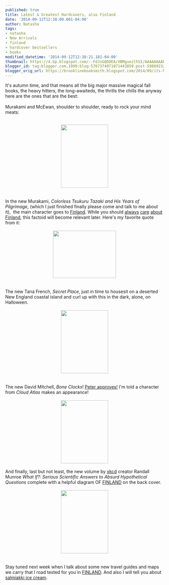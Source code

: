 ```yaml
---
published: true
title: Latest & Greatest Hardcovers, also Finland
date: '2014-09-12T12:38:00.001-04:00'
author: Natasha
tags:
- natasha
- New Arrivals
- finland
- hardcover bestsellers
- books
modified_datetime: '2014-09-12T12:38:21.181-04:00'
thumbnail: https://4.bp.blogspot.com/--FdJsGQDOEA/VBMguezlhSI/AAAAAAAABu4/ANXEIUCiX1g/s72-c/Photo%2BSep%2B12%2C%2B12%2B06%2B50.jpg
blogger_id: tag:blogger.com,1999:blog-5767374071871443859.post-5988923233620473382
blogger_orig_url: https://brooklinebooksmith.blogspot.com/2014/09/its-hard-out-here-for-wimp.html
---
```


It's autumn time, and that means all the big major massive magical fall books, the heavy hitters, the long-awaiteds, the thrills the chills the anyway here are the ones that are the best:<br /><br />Murakami and McEwan, shoulder to shoulder, ready to rock your mind meats:<br /><br /><div class="separator" style="clear: both; text-align: center;"><a href="https://4.bp.blogspot.com/--FdJsGQDOEA/VBMguezlhSI/AAAAAAAABu4/ANXEIUCiX1g/s1600/Photo%2BSep%2B12%2C%2B12%2B06%2B50.jpg" imageanchor="1" style="margin-left: 1em; margin-right: 1em;"><img border="0" src="https://4.bp.blogspot.com/--FdJsGQDOEA/VBMguezlhSI/AAAAAAAABu4/ANXEIUCiX1g/s1600/Photo%2BSep%2B12%2C%2B12%2B06%2B50.jpg" height="200" width="150" /></a></div><br /><br />In the new Murakami, <i>Colorless Tsukuru Tazaki and His Years of Pilgrimage,</i> (which I just finished finally please come and talk to me about it), &nbsp;the main character goes to <a href="https://brooklinebooksmith.blogspot.com/2012/11/epic-night-of-epic-proportions.html">Finland</a>. While you should <a href="https://www.brooklinebooksmith-shop.com/book/9780143117926">always</a> <a href="https://www.brooklinebooksmith-shop.com/book/9781847671813">care</a> <a href="https://www.brooklinebooksmith-shop.com/book/9781770461710">about</a> <a href="https://brooklinebooksmith-shop.com/natasha">Finland</a>, this factoid will become relevant later. Here's my favorite quote from it:<br /><br /><div class="separator" style="clear: both; text-align: center;"><a href="https://3.bp.blogspot.com/-FdXYVXAcopM/VBMg--uEkbI/AAAAAAAABvI/TiIdQIV5Ur8/s1600/Photo%2BSep%2B09%2C%2B11%2B54%2B54.jpg" imageanchor="1" style="margin-left: 1em; margin-right: 1em;"><img border="0" src="https://3.bp.blogspot.com/-FdXYVXAcopM/VBMg--uEkbI/AAAAAAAABvI/TiIdQIV5Ur8/s1600/Photo%2BSep%2B09%2C%2B11%2B54%2B54.jpg" height="150" width="200" /></a></div><br /><br />The new Tana French,&nbsp;<i>Secret Place</i>, just in time to housesit on a deserted New England coastal island and curl up with this in the dark, alone, on Halloween.<br /><br /><div class="separator" style="clear: both; text-align: center;"><a href="https://4.bp.blogspot.com/-lm6ZxUNdGPs/VBMhG41TlJI/AAAAAAAABvQ/icFkXi8WNPQ/s1600/Photo%2BSep%2B12%2C%2B12%2B06%2B40.jpg" imageanchor="1" style="margin-left: 1em; margin-right: 1em;"><img border="0" src="https://4.bp.blogspot.com/-lm6ZxUNdGPs/VBMhG41TlJI/AAAAAAAABvQ/icFkXi8WNPQ/s1600/Photo%2BSep%2B12%2C%2B12%2B06%2B40.jpg" height="200" width="150" /></a></div><br /><br />The new David Mitchell, <i>Bone Clocks</i>! <a href="https://brooklinebooksmith-shop.com/peter">Peter approves!</a>&nbsp;I'm told a character from <i>Cloud Atlas</i> makes an appearance!<br /><br /><div class="separator" style="clear: both; text-align: center;"><a href="https://3.bp.blogspot.com/-PC-R7BkGzxo/VBMg2Pq5grI/AAAAAAAABvA/y4TMSTxmTEM/s1600/Photo%2BSep%2B12%2C%2B12%2B06%2B37.jpg" imageanchor="1" style="margin-left: 1em; margin-right: 1em;"><img border="0" src="https://3.bp.blogspot.com/-PC-R7BkGzxo/VBMg2Pq5grI/AAAAAAAABvA/y4TMSTxmTEM/s1600/Photo%2BSep%2B12%2C%2B12%2B06%2B37.jpg" height="200" width="150" /></a></div><div class="separator" style="clear: both; text-align: center;"><br /></div>And finally, last but not least, the new volume by <a href="https://xkcd.com/">xkcd</a> creator Randall Munroe <i>What If?: Serious Scientific Answers to Absurd Hypothetical Questions </i>complete with a helpful diagram OF <a href="https://buchmesse.de/en/guestofhonour/">FINLAND</a> on the back cover.<br /><br /><div class="separator" style="clear: both; text-align: center;"><a href="https://1.bp.blogspot.com/-0M4gTVY8G1w/VBMhQIp9xbI/AAAAAAAABvY/V39J3ohUuuw/s1600/Photo%2BSep%2B12%2C%2B12%2B07%2B08.jpg" imageanchor="1" style="margin-left: 1em; margin-right: 1em;"><img border="0" src="https://1.bp.blogspot.com/-0M4gTVY8G1w/VBMhQIp9xbI/AAAAAAAABvY/V39J3ohUuuw/s1600/Photo%2BSep%2B12%2C%2B12%2B07%2B08.jpg" height="200" width="150" /></a></div><br /><br />Stay tuned next week when I talk about some new travel guides and maps we carry that I road tested for you in <a href="https://www.brooklinebooksmith-shop.com/book/9781476775364">FINLAND</a>. And also I will tell you about <a href="https://www.youtube.com/watch?v=nJBBakWOeEQ">salmiakki ice cream</a>.